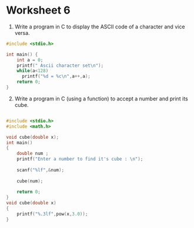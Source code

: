 # Worksheet 6  

1. Write a program in C to display the ASCII code of a character and vice versa.

```c
#include <stdio.h>

int main() {
    int a = 0;
    printf(" Ascii character set\n");
    while(a<128)
      printf("%d = %c\n",a++,a);
    return 0;
}
```

2. Write a program in C (using a function) to accept a number and print its cube.
```c

#include <stdio.h>
#include <math.h>

void cube(double x);
int main() 
{
    double num ;
	printf("Enter a number to find it's cube : \n");
	
	scanf("%lf",&num);
	
	cube(num);
	
	return 0;
}
void cube(double x)
{
    printf("%.3lf",pow(x,3.0));
}

```
